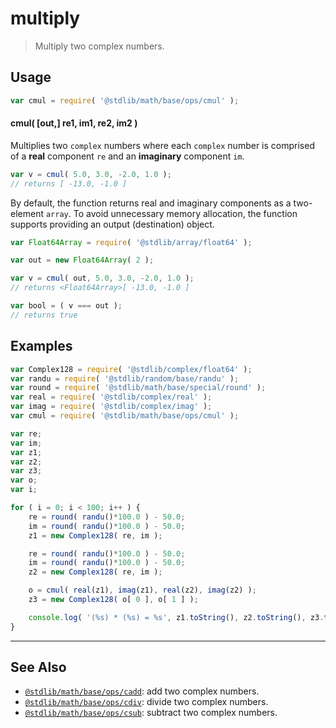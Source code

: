 <!--

@license Apache-2.0

Copyright (c) 2018 The Stdlib Authors.

Licensed under the Apache License, Version 2.0 (the "License");
you may not use this file except in compliance with the License.
You may obtain a copy of the License at

   http://www.apache.org/licenses/LICENSE-2.0

Unless required by applicable law or agreed to in writing, software
distributed under the License is distributed on an "AS IS" BASIS,
WITHOUT WARRANTIES OR CONDITIONS OF ANY KIND, either express or implied.
See the License for the specific language governing permissions and
limitations under the License.

-->

# multiply

> Multiply two complex numbers.

<section class="intro">

</section>

<!-- /.intro -->

<section class="usage">

## Usage

```javascript
var cmul = require( '@stdlib/math/base/ops/cmul' );
```

#### cmul( \[out,] re1, im1, re2, im2 )

Multiplies two `complex` numbers where each `complex` number is comprised of a **real** component `re` and an **imaginary** component `im`.

```javascript
var v = cmul( 5.0, 3.0, -2.0, 1.0 );
// returns [ -13.0, -1.0 ]
```

By default, the function returns real and imaginary components as a two-element `array`. To avoid unnecessary memory allocation, the function supports providing an output (destination) object.

```javascript
var Float64Array = require( '@stdlib/array/float64' );

var out = new Float64Array( 2 );

var v = cmul( out, 5.0, 3.0, -2.0, 1.0 );
// returns <Float64Array>[ -13.0, -1.0 ]

var bool = ( v === out );
// returns true
```

</section>

<!-- /.usage -->

<section class="examples">

## Examples

<!-- eslint no-undef: "error" -->

```javascript
var Complex128 = require( '@stdlib/complex/float64' );
var randu = require( '@stdlib/random/base/randu' );
var round = require( '@stdlib/math/base/special/round' );
var real = require( '@stdlib/complex/real' );
var imag = require( '@stdlib/complex/imag' );
var cmul = require( '@stdlib/math/base/ops/cmul' );

var re;
var im;
var z1;
var z2;
var z3;
var o;
var i;

for ( i = 0; i < 100; i++ ) {
    re = round( randu()*100.0 ) - 50.0;
    im = round( randu()*100.0 ) - 50.0;
    z1 = new Complex128( re, im );

    re = round( randu()*100.0 ) - 50.0;
    im = round( randu()*100.0 ) - 50.0;
    z2 = new Complex128( re, im );

    o = cmul( real(z1), imag(z1), real(z2), imag(z2) );
    z3 = new Complex128( o[ 0 ], o[ 1 ] );

    console.log( '(%s) * (%s) = %s', z1.toString(), z2.toString(), z3.toString() );
}
```

</section>

<!-- /.examples -->

<!-- Section for related `stdlib` packages. Do not manually edit this section, as it is automatically populated. -->

<section class="related">

* * *

## See Also

-   [`@stdlib/math/base/ops/cadd`][@stdlib/math/base/ops/cadd]: add two complex numbers.
-   [`@stdlib/math/base/ops/cdiv`][@stdlib/math/base/ops/cdiv]: divide two complex numbers.
-   [`@stdlib/math/base/ops/csub`][@stdlib/math/base/ops/csub]: subtract two complex numbers.

</section>

<!-- /.related -->

<!-- Section for all links. Make sure to keep an empty line after the `section` element and another before the `/section` close. -->

<section class="links">

<!-- <related-links> -->

[@stdlib/math/base/ops/cadd]: https://github.com/stdlib-js/stdlib/tree/develop/lib/node_modules/%40stdlib/math/base/ops/cadd

[@stdlib/math/base/ops/cdiv]: https://github.com/stdlib-js/stdlib/tree/develop/lib/node_modules/%40stdlib/math/base/ops/cdiv

[@stdlib/math/base/ops/csub]: https://github.com/stdlib-js/stdlib/tree/develop/lib/node_modules/%40stdlib/math/base/ops/csub

<!-- </related-links> -->

</section>

<!-- /.links -->

